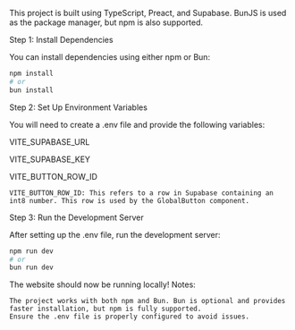This project is built using TypeScript, Preact, and Supabase. BunJS is used as the package manager, but npm is also supported.

Step 1: Install Dependencies

You can install dependencies using either npm or Bun:

```bash
npm install
# or
bun install
```

Step 2: Set Up Environment Variables

You will need to create a .env file and provide the following variables:

VITE_SUPABASE_URL

VITE_SUPABASE_KEY

VITE_BUTTON_ROW_ID

    VITE_BUTTON_ROW_ID: This refers to a row in Supabase containing an int8 number. This row is used by the GlobalButton component.

Step 3: Run the Development Server

After setting up the .env file, run the development server:

```bash
npm run dev
# or
bun run dev
```

The website should now be running locally!
Notes:

    The project works with both npm and Bun. Bun is optional and provides faster installation, but npm is fully supported.
    Ensure the .env file is properly configured to avoid issues.
